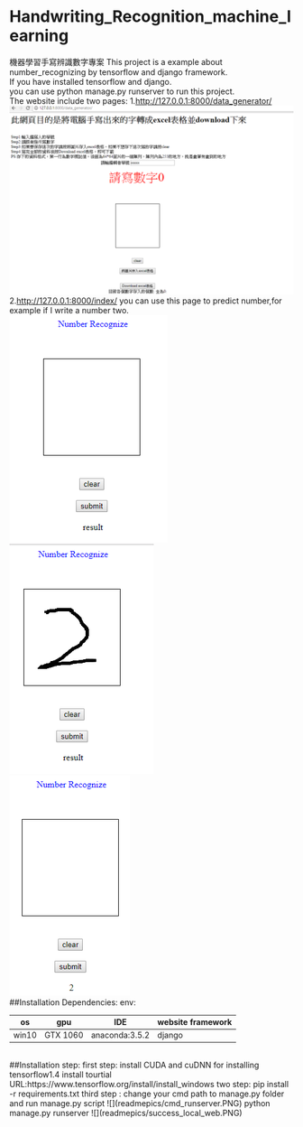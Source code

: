 # Handwriting_Recognition_machine_learning
機器學習手寫辨識數字專案
This project is a example about number_recognizing by tensorflow and django framework.<br>
If you have installed tensorflow and django.<br>
you can use python manage.py runserver to run this project.<br>
The website include two pages:
1.http://127.0.0.1:8000/data_generator/
![](readmepics/data_generator_page.PNG)
2.http://127.0.0.1:8000/index/
you can use this page to predict number,for example if I write a number two.<br>
![](readmepics/predictpage.PNG)
<br>
![](readmepics/example.PNG)
<br>
![](readmepics/result.PNG)
<br>
##Installation Dependencies:
env:<br>

| os| gpu | IDE|  website framework|  
| -- | -- | -- | -- | 
| win10 | GTX 1060 | anaconda:3.5.2|django| 
<br>
##Installation step:
first step: install CUDA and cuDNN for installing tensorflow1.4
install tourtial URL:https://www.tensorflow.org/install/install_windows
two step: pip install -r requirements.txt
third step : change your cmd path to manage.py folder and run manage.py script
![](readmepics/cmd_runserver.PNG)
python manage.py runserver
![](readmepics/success_local_web.PNG)

